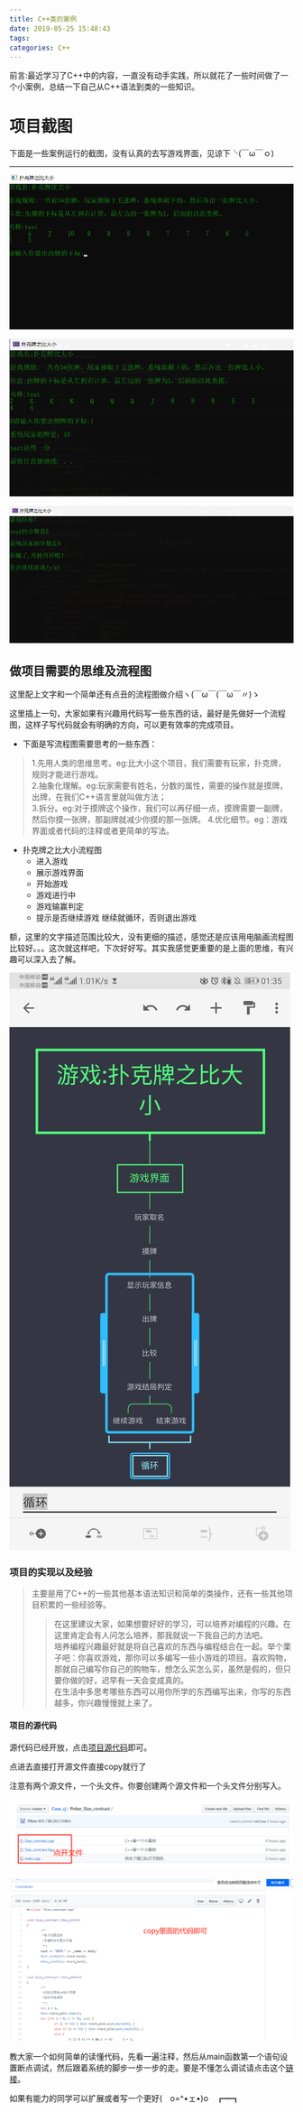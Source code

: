 ```yaml
---
title: C++类的案例
date: 2019-05-25 15:48:43
tags:
categories: C++
---
```


前言:最近学习了C++中的内容，一直没有动手实践，所以就花了一些时间做了一个小案例，总结一下自己从C++语法到类的一些知识。

<!--more-->

# **项目截图**  

下面是一些案例运行的截图，没有认真的去写游戏界面，见谅下╰(￣ω￣ｏ)

---

![游戏界面1](C-类的案例\1.png "玩家出牌")

![游戏界面1](C-类的案例\2.png "比大小结果")

![游戏界面1](C-类的案例\3.png "胜负判定")

## **做项目需要的思维及流程图**

这里配上文字和一个简单还有点丑的流程图做介绍ヽ(￣ω￣(￣ω￣〃)ゝ

这里插上一句，大家如果有兴趣用代码写一些东西的话，最好是先做好一个流程图，这样子写代码就会有明确的方向，可以更有效率的完成项目。

- 下面是写流程图需要思考的一些东西：

>1.先用人类的思维思考。eg:比大小这个项目，我们需要有玩家，扑克牌，规则才能进行游戏。  
>2.抽象化理解。eg:玩家需要有姓名，分数的属性，需要的操作就是摸牌，出牌，在我们C++语言里就叫做方法；  
>3.拆分。eg:对于摸牌这个操作，我们可以再仔细一点，摸牌需要一副牌，然后你摸一张牌，那副牌就减少你摸的那一张牌。
>4.优化细节。eg：游戏界面或者代码的注释或者更简单的写法。

- 扑克牌之比大小流程图
    - 进入游戏
    - 展示游戏界面
    - 开始游戏
    - 游戏进行中
    - 游戏输赢判定
    - 提示是否继续游戏 继续就循环，否则退出游戏

额，这里的文字描述范围比较大，没有更细的描述，感觉还是应该用电脑画流程图比较好。。。这次就这样吧，下次好好写。其实我感觉更重要的是上面的思维，有兴趣可以深入去了解。

![简易的流程图](C-类的案例\流程图.jpg "流程图")

### **项目的实现以及经验**

> 主要是用了C++的一些其他基本语法知识和简单的类操作，还有一些其他项目积累的一些经验等。    
>> 在这里建议大家，如果想要好好的学习，可以培养对编程的兴趣。在这里肯定会有人问怎么培养，那我就说一下我自己的方法吧。  
>>培养编程兴趣最好就是将自己喜欢的东西与编程结合在一起。举个栗子吧：你喜欢游戏，那你可以多编写一些小游戏的项目。喜欢购物，那就自己编写你自己的购物车，想怎么买怎么买，虽然是假的，但只要你做的好，迟早有一天会变成真的。   
>>在生活中多思考哪些东西可以用你所学的东西编写出来，你写的东西越多，你兴趣慢慢就上来了。

#### **项目的源代码**

源代码已经开放，点击[项目源代码](https://github.com/178me/Case_cj/tree/master/Poker_Size_contrast)即可。

点进去直接打开源文件直接copy就行了

注意有两个源文件，一个头文件。你要创建两个源文件和一个头文件分别写入。

![](C-类的案例\步骤1.png)


![](C-类的案例\步骤二.png)

教大家一个如何简单的读懂代码，先看一遍注释，然后从main函数第一个语句设置断点调试，然后跟着系统的脚步一步一步的走。要是不懂怎么调试请点击这个[链接](https://jingyan.baidu.com/article/e73e26c0da3c0224adb6a731.html)。



如果有能力的同学可以扩展或者写一个更好(　o=^•ェ•)o　┏━┓

